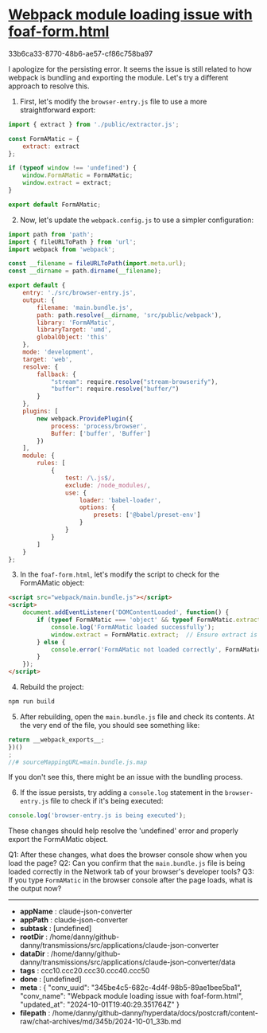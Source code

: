 # [Webpack module loading issue with foaf-form.html](https://claude.ai/chat/345be4c5-682c-4d4f-98b5-89ae1bee5ba1)

33b6ca33-8770-48b6-ae57-cf86c758ba97

 I apologize for the persisting error. It seems the issue is still related to how webpack is bundling and exporting the module. Let's try a different approach to resolve this.

1. First, let's modify the `browser-entry.js` file to use a more straightforward export:

```javascript
import { extract } from './public/extractor.js';

const FormAMatic = {
    extract: extract
};

if (typeof window !== 'undefined') {
    window.FormAMatic = FormAMatic;
    window.extract = extract;
}

export default FormAMatic;
```

2. Now, let's update the `webpack.config.js` to use a simpler configuration:

```javascript
import path from 'path';
import { fileURLToPath } from 'url';
import webpack from 'webpack';

const __filename = fileURLToPath(import.meta.url);
const __dirname = path.dirname(__filename);

export default {
    entry: './src/browser-entry.js',
    output: {
        filename: 'main.bundle.js',
        path: path.resolve(__dirname, 'src/public/webpack'),
        library: 'FormAMatic',
        libraryTarget: 'umd',
        globalObject: 'this'
    },
    mode: 'development',
    target: 'web',
    resolve: {
        fallback: {
            "stream": require.resolve("stream-browserify"),
            "buffer": require.resolve("buffer/")
        }
    },
    plugins: [
        new webpack.ProvidePlugin({
            process: 'process/browser',
            Buffer: ['buffer', 'Buffer']
        })
    ],
    module: {
        rules: [
            {
                test: /\.js$/,
                exclude: /node_modules/,
                use: {
                    loader: 'babel-loader',
                    options: {
                        presets: ['@babel/preset-env']
                    }
                }
            }
        ]
    }
};
```

3. In the `foaf-form.html`, let's modify the script to check for the FormAMatic object:

```html
<script src="webpack/main.bundle.js"></script>
<script>
    document.addEventListener('DOMContentLoaded', function() {
        if (typeof FormAMatic === 'object' && typeof FormAMatic.extract === 'function') {
            console.log('FormAMatic loaded successfully');
            window.extract = FormAMatic.extract;  // Ensure extract is available globally
        } else {
            console.error('FormAMatic not loaded correctly', FormAMatic);
        }
    });
</script>
```

4. Rebuild the project:

```bash
npm run build
```

5. After rebuilding, open the `main.bundle.js` file and check its contents. At the very end of the file, you should see something like:

```javascript
return __webpack_exports__;
})()
;
//# sourceMappingURL=main.bundle.js.map
```

If you don't see this, there might be an issue with the bundling process.

6. If the issue persists, try adding a `console.log` statement in the `browser-entry.js` file to check if it's being executed:

```javascript
console.log('browser-entry.js is being executed');
```

These changes should help resolve the 'undefined' error and properly export the FormAMatic object.

Q1: After these changes, what does the browser console show when you load the page?
Q2: Can you confirm that the `main.bundle.js` file is being loaded correctly in the Network tab of your browser's developer tools?
Q3: If you type `FormAMatic` in the browser console after the page loads, what is the output now?

---

* **appName** : claude-json-converter
* **appPath** : claude-json-converter
* **subtask** : [undefined]
* **rootDir** : /home/danny/github-danny/transmissions/src/applications/claude-json-converter
* **dataDir** : /home/danny/github-danny/transmissions/src/applications/claude-json-converter/data
* **tags** : ccc10.ccc20.ccc30.ccc40.ccc50
* **done** : [undefined]
* **meta** : {
  "conv_uuid": "345be4c5-682c-4d4f-98b5-89ae1bee5ba1",
  "conv_name": "Webpack module loading issue with foaf-form.html",
  "updated_at": "2024-10-01T19:40:29.351764Z"
}
* **filepath** : /home/danny/github-danny/hyperdata/docs/postcraft/content-raw/chat-archives/md/345b/2024-10-01_33b.md